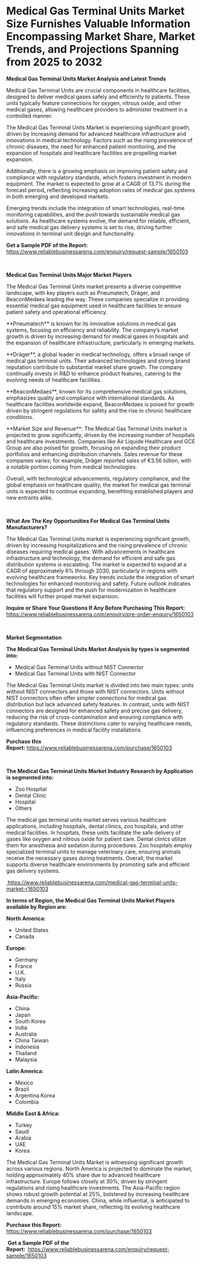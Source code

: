 <p><h1>Medical Gas Terminal Units Market Size Furnishes Valuable Information Encompassing Market Share, Market Trends, and Projections Spanning from 2025 to 2032</h1></p><p><strong>Medical Gas Terminal Units Market Analysis and Latest Trends</strong></p>
<p><p>Medical Gas Terminal Units are crucial components in healthcare facilities, designed to deliver medical gases safely and efficiently to patients. These units typically feature connections for oxygen, nitrous oxide, and other medical gases, allowing healthcare providers to administer treatment in a controlled manner. </p><p>The Medical Gas Terminal Units Market is experiencing significant growth, driven by increasing demand for advanced healthcare infrastructure and innovations in medical technology. Factors such as the rising prevalence of chronic diseases, the need for enhanced patient monitoring, and the expansion of hospitals and healthcare facilities are propelling market expansion. </p><p>Additionally, there is a growing emphasis on improving patient safety and compliance with regulatory standards, which fosters investment in modern equipment. The market is expected to grow at a CAGR of 13.7% during the forecast period, reflecting increasing adoption rates of medical gas systems in both emerging and developed markets. </p><p>Emerging trends include the integration of smart technologies, real-time monitoring capabilities, and the push towards sustainable medical gas solutions. As healthcare systems evolve, the demand for reliable, efficient, and safe medical gas delivery systems is set to rise, driving further innovations in terminal unit design and functionality.</p></p>
<p><strong>Get a Sample PDF of the Report:&nbsp;</strong> <a href="https://www.reliablebusinessarena.com/enquiry/request-sample/1650103?utm_campaign=3566&utm_medium=2&utm_source=Github&utm_content=ia&utm_term=13042025&utm_id=medical-gas-terminal-units">https://www.reliablebusinessarena.com/enquiry/request-sample/1650103</a></p>
<p>&nbsp;</p>
<p><strong>Medical Gas Terminal Units Major Market Players</strong></p>
<p><p>The Medical Gas Terminal Units market presents a diverse competitive landscape, with key players such as Pneumatech, Dräger, and BeaconMedaes leading the way. These companies specialize in providing essential medical gas equipment used in healthcare facilities to ensure patient safety and operational efficiency.</p><p>**Pneumatech** is known for its innovative solutions in medical gas systems, focusing on efficiency and reliability. The company’s market growth is driven by increasing demand for medical gases in hospitals and the expansion of healthcare infrastructure, particularly in emerging markets.</p><p>**Dräger**, a global leader in medical technology, offers a broad range of medical gas terminal units. Their advanced technologies and strong brand reputation contribute to substantial market share growth. The company continually invests in R&D to enhance product features, catering to the evolving needs of healthcare facilities.</p><p>**BeaconMedaes**, known for its comprehensive medical gas solutions, emphasizes quality and compliance with international standards. As healthcare facilities worldwide expand, BeaconMedaes is poised for growth driven by stringent regulations for safety and the rise in chronic healthcare conditions.</p><p>**Market Size and Revenue**: The Medical Gas Terminal Units market is projected to grow significantly, driven by the increasing number of hospitals and healthcare investments. Companies like Air Liquide Healthcare and GCE Group are also poised for growth, focusing on expanding their product portfolios and enhancing distribution channels. Sales revenue for these companies varies; for example, Dräger reported sales of €3.56 billion, with a notable portion coming from medical technologies.</p><p>Overall, with technological advancements, regulatory compliance, and the global emphasis on healthcare quality, the market for medical gas terminal units is expected to continue expanding, benefiting established players and new entrants alike.</p></p>
<p>&nbsp;</p>
<p><strong>What Are The Key Opportunities For Medical Gas Terminal Units Manufacturers?</strong></p>
<p><p>The Medical Gas Terminal Units market is experiencing significant growth, driven by increasing hospitalizations and the rising prevalence of chronic diseases requiring medical gases. With advancements in healthcare infrastructure and technology, the demand for efficient and safe gas distribution systems is escalating. The market is expected to expand at a CAGR of approximately 6% through 2030, particularly in regions with evolving healthcare frameworks. Key trends include the integration of smart technologies for enhanced monitoring and safety. Future outlook indicates that regulatory support and the push for modernization in healthcare facilities will further propel market expansion.</p></p>
<p><strong>Inquire or Share Your Questions If Any Before Purchasing This Report:</strong> <a href="https://www.reliablebusinessarena.com/enquiry/pre-order-enquiry/1650103?utm_campaign=3566&utm_medium=2&utm_source=Github&utm_content=ia&utm_term=13042025&utm_id=medical-gas-terminal-units">https://www.reliablebusinessarena.com/enquiry/pre-order-enquiry/1650103</a></p>
<p>&nbsp;</p>
<p><strong>Market Segmentation</strong></p>
<p><strong>The Medical Gas Terminal Units Market Analysis by types is segmented into:</strong></p>
<p><ul><li>Medical Gas Terminal Units without NIST Connector</li><li>Medical Gas Terminal Units with NIST Connector</li></ul></p>
<p><p>The Medical Gas Terminal Units market is divided into two main types: units without NIST connectors and those with NIST connectors. Units without NIST connectors often offer simpler connections for medical gas distribution but lack advanced safety features. In contrast, units with NIST connectors are designed for enhanced safety and precise gas delivery, reducing the risk of cross-contamination and ensuring compliance with regulatory standards. These distinctions cater to varying healthcare needs, influencing preferences in medical facility installations.</p></p>
<p><strong>Purchase this Report:&nbsp;</strong><a href="https://www.reliablebusinessarena.com/purchase/1650103?utm_campaign=3566&utm_medium=2&utm_source=Github&utm_content=ia&utm_term=13042025&utm_id=medical-gas-terminal-units">https://www.reliablebusinessarena.com/purchase/1650103</a></p>
<p>&nbsp;</p>
<p><strong>The Medical Gas Terminal Units Market Industry Research by Application is segmented into:</strong></p>
<p><ul><li>Zoo Hospital</li><li>Dental Clinic</li><li>Hospital</li><li>Others</li></ul></p>
<p><p>The medical gas terminal units market serves various healthcare applications, including hospitals, dental clinics, zoo hospitals, and other medical facilities. In hospitals, these units facilitate the safe delivery of gases like oxygen and nitrous oxide for patient care. Dental clinics utilize them for anesthesia and sedation during procedures. Zoo hospitals employ specialized terminal units to manage veterinary care, ensuring animals receive the necessary gases during treatments. Overall, the market supports diverse healthcare environments by promoting safe and efficient gas delivery systems.</p></p>
<p><a href="https://www.reliablebusinessarena.com/medical-gas-terminal-units-market-r1650103?utm_campaign=3566&utm_medium=2&utm_source=Github&utm_content=ia&utm_term=13042025&utm_id=medical-gas-terminal-units">&nbsp;https://www.reliablebusinessarena.com/medical-gas-terminal-units-market-r1650103</a></p>
<p><strong>In terms of Region, the Medical Gas Terminal Units Market Players available by Region are:</strong></p>
<p>
    <p> <strong> North America: </strong>
        <ul>
            <li>United States</li>
            <li>Canada</li>
        </ul>
        </p> 
    <p> <strong> Europe: </strong>
        <ul>
            <li>Germany</li>
            <li>France</li>
            <li>U.K.</li>
            <li>Italy</li>
            <li>Russia</li>
        </ul>
        </p> 
    <p> <strong> Asia-Pacific: </strong>
        <ul>
            <li>China</li>
            <li>Japan</li>
            <li>South Korea</li>
            <li>India</li>
            <li>Australia</li>
            <li>China Taiwan</li>
            <li>Indonesia</li>
            <li>Thailand</li>
            <li>Malaysia</li>
        </ul>
        </p> 
    <p> <strong> Latin America: </strong>
        <ul>
            <li>Mexico</li>
            <li>Brazil</li>
            <li>Argentina Korea</li>
            <li>Colombia</li>
        </ul>
        </p> 
    <p> <strong> Middle East & Africa: </strong>
        <ul>
            <li>Turkey</li>
            <li>Saudi</li>
            <li>Arabia</li>
            <li>UAE</li>
            <li>Korea</li>
        </ul>
    </p>
    </p>
<p><p>The Medical Gas Terminal Units Market is witnessing significant growth across various regions. North America is projected to dominate the market, holding approximately 40% share due to advanced healthcare infrastructure. Europe follows closely at 30%, driven by stringent regulations and rising healthcare investments. The Asia-Pacific region shows robust growth potential at 25%, bolstered by increasing healthcare demands in emerging economies. China, while influential, is anticipated to contribute around 15% market share, reflecting its evolving healthcare landscape.</p></p>
<p><strong>Purchase this Report: </strong><a href="https://www.reliablebusinessarena.com/purchase/1650103?utm_campaign=3566&utm_medium=2&utm_source=Github&utm_content=ia&utm_term=13042025&utm_id=medical-gas-terminal-units">https://www.reliablebusinessarena.com/purchase/1650103</a></p>
<p>&nbsp;<strong>Get a Sample PDF of the Report:&nbsp;&nbsp;</strong><a href="https://www.reliablebusinessarena.com/enquiry/request-sample/1650103?utm_campaign=3566&utm_medium=2&utm_source=Github&utm_content=ia&utm_term=13042025&utm_id=medical-gas-terminal-units">https://www.reliablebusinessarena.com/enquiry/request-sample/1650103</a></p>
<p><strong></strong></p>
<p><p></p><p></p><p></p></p>